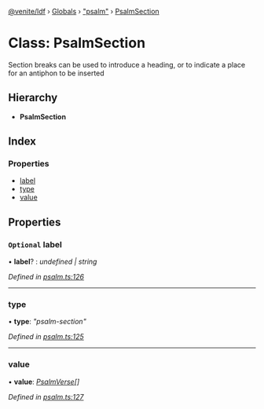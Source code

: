 [@venite/ldf](../README.md) › [Globals](../globals.md) › ["psalm"](../modules/_psalm_.md) › [PsalmSection](_psalm_.psalmsection.md)

# Class: PsalmSection

Section breaks can be used to introduce a heading, or to indicate a place for an antiphon to be inserted

## Hierarchy

* **PsalmSection**

## Index

### Properties

* [label](_psalm_.psalmsection.md#optional-label)
* [type](_psalm_.psalmsection.md#type)
* [value](_psalm_.psalmsection.md#value)

## Properties

### `Optional` label

• **label**? : *undefined | string*

*Defined in [psalm.ts:126](https://github.com/gbj/venite/blob/d2679cb/ldf/src/psalm.ts#L126)*

___

###  type

• **type**: *"psalm-section"*

*Defined in [psalm.ts:125](https://github.com/gbj/venite/blob/d2679cb/ldf/src/psalm.ts#L125)*

___

###  value

• **value**: *[PsalmVerse](_psalm_.psalmverse.md)[]*

*Defined in [psalm.ts:127](https://github.com/gbj/venite/blob/d2679cb/ldf/src/psalm.ts#L127)*
